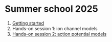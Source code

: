 # Summer school 2025

1. [Getting started](https://colab.research.google.com/github/CardiacModelling/summer-school-2025/blob/main/Myokit_installation_and_example_simulation.ipynb)
2. Hands-on session 1: ion channel models
3. [Hands-on session 2: action potential models](https://colab.research.google.com/github/CardiacModelling/summer-school-2025/blob/main/Hands_on_session_2_action_potential_models.ipynb)
